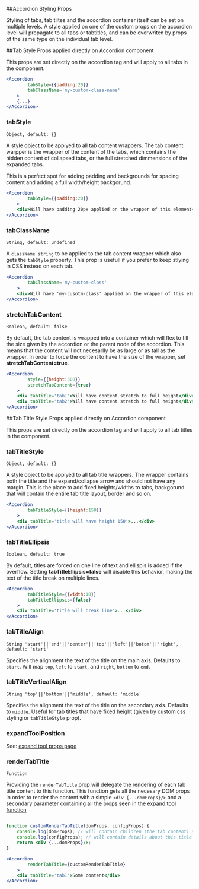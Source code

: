 ##Accordion Styling Props

Styling of tabs, tab tiltes and the accordion container itself can be set on multiple levels. A style applied on one of the custom props on the accordion level will propagate to all tabs or tabtitles, and can be overwriten by props of the same type on the individual tab level.

##Tab Style Props applied directly on Accordion component

This props are set directly on the accordion tag and will apply to all tabs in the component. 

```jsx
<Accordion
		tabStyle={{padding:20}}
		tabClassName='my-custom-class-name'
	>
	{...}
</Accordion>
```


### tabStyle 

`Object, default: {}`

A style object to be applyed to all tab content wrappers. The tab content warpper is the wrapper of the content of the tabs, which contains the hidden content of collapsed tabs, or the full stretched dimmensions of the expanded tabs. 

This is a perfect spot for adding padding and backgrounds for spacing content and adding a full width/height backgorund. 

```jsx
<Accordion
		tabStyle={{padding:20}}
	>
	<div>Will have padding 20px applied on the wrapper of this element</div>
</Accordion>
```


### tabClassName

`String, default: undefined`

A `className string` to be applied to the tab content wrapper which also gets the `tabStyle` property. This prop is usefull if you prefer to keep stlying in CSS instead on each tab. 

```jsx
<Accordion
		tabClassName='my-custom-class'
	>
	<div>Will have 'my-cusotm-class' applied on the wrapper of this element</div>
</Accordion>
```

### stretchTabContent

`Boolean, default: false`

By default, the tab content is wrapped into a container which will flex to fill the size given by the accordion or the parent node of the accordion. This means that the content will not necesarlly be as large or as tall as the wrapper. In order to force the content to have the size of the wrapper, set **stretchTabContent=true**. 

```jsx
<Accordion
		style={{height:300}}
		stretchTabContent={true}
	>
	<div tabTitle='tab1'>Will have content stretch to full height</div>
	<div tabTitle='tab2'>Will have content stretch to full height</div>
</Accordion>
```

##Tab Title Style Props applied directly on Accordion component

This props are set directly on the accordion tag and will apply to all tab titles in the component. 

### tabTitleStyle
`Object, default: {}`

A style object to be applyed to all tab title wrappers. The wrapper contains both the title and the expand/collapse arrow and should not have any margin. This is the place to add fixed heights/widths to tabs, backgorund that will contain the entire tab title layout, border and so on. 

```jsx
<Accordion
		tabTitleStyle={{height:150}}
	>
	<div tabTitle='title will have height 150'>...</div>
</Accordion>
```

### tabTitleEllipsis

`Boolean, default: true`

By default, titles are forced on one line of text and ellispis is added if the overflow. Setting **tabTitleEllipsis=false** will disable this behavior, making the text of the title break on multiple lines. 

```jsx
<Accordion
		tabTitleStyle={{width:10}}
		tabTitleEllipsis={false}
	>
	<div tabTitle='title will break line'>...</div>
</Accordion>
```

### tabTitleAlign

`String 'start'||'end'||'center'||'top'||'left'||'botom'||'right', default: 'start'`

Specifies the alignment the text of the title on the main axis. Defaults to `start`. Will map `top`, `left` to `start`, and `right`, `bottom` to `end`.

### tabTitleVerticalAlign

`String 'top'||'bottom'||'middle', default: 'middle'`

Specifies the alignment the text of the title on the secondary axis. Defaults to `middle`. Useful for tab titles that have fixed height (given by custom css styling or `tabTitleStyle` prop). 

### expandToolPosition

See: [expand tool props page](./expand-tool-props.md#expandtoolposition)

### renderTabTitle

`Function`

Providing the `renderTabTitle` prop will delegate the rendering of each tab title content to this function. This function gets all the necesary DOM props in order to render the content with a simple `<div {...domProps}/>` and a secondary parameter containing all the props seen in the [expand tool function](./expand-tool-props.md#expandtool)

```jsx

function customRenderTabTitle(domProps, configProps) {
	console.log(domProps); // will contain children (the tab content) and className and ref
	console.log(configProps); // will contain details about this title and the state of the accordion
	return <div {...domProps}/>;
}

<Accordion
		renderTabTitle={customRenderTabTitle}
	>
	<div tabTitle='tab1'>Some content</div>
</Accordion>
```




